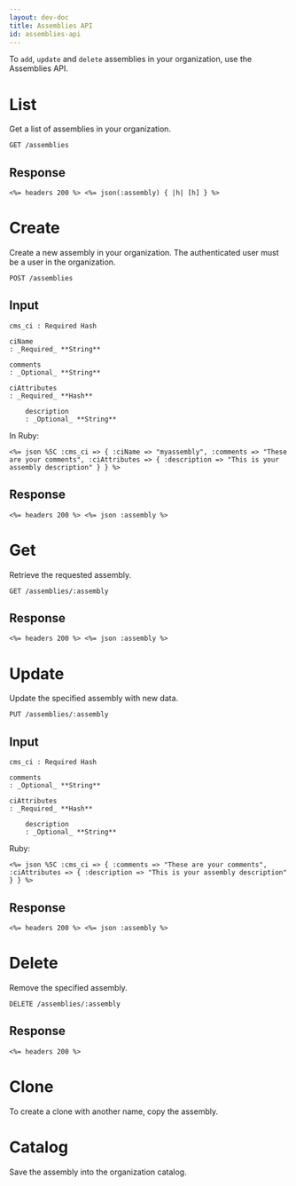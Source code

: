 ```yaml
---
layout: dev-doc
title: Assemblies API
id: assemblies-api
---
```



To `add`, `update` and `delete` assemblies in your organization, use the Assemblies API.

# List

Get a list of assemblies in your organization.

```
GET /assemblies
```

## Response

```
<%= headers 200 %> <%= json(:assembly) { |h| [h] } %>
```

# Create

Create a new assembly in your organization. The authenticated user must be a user in the organization.

```
POST /assemblies
```

## Input

```
cms_ci : Required Hash

ciName
: _Required_ **String**

comments
: _Optional_ **String**

ciAttributes
: _Required_ **Hash**

    description
    : _Optional_ **String**
```

In Ruby: 

```
<%= json %5C :cms_ci => { :ciName => "myassembly", :comments => "These are your comments", :ciAttributes => { :description => "This is your assembly description" } } %>
```

## Response

```
<%= headers 200 %> <%= json :assembly %>
```

# Get

Retrieve the requested assembly.

```
GET /assemblies/:assembly
```

## Response

```
<%= headers 200 %> <%= json :assembly %>
```

# Update

Update the specified assembly with new data.

```
PUT /assemblies/:assembly
```

## Input

```
cms_ci : Required Hash

comments
: _Optional_ **String**

ciAttributes
: _Required_ **Hash**

    description
    : _Optional_ **String**
```

Ruby:

```
<%= json %5C :cms_ci => { :comments => "These are your comments", :ciAttributes => { :description => "This is your assembly description" } } %>
```


## Response

```
<%= headers 200 %> <%= json :assembly %>
```

# Delete

Remove the specified assembly.

```
DELETE /assemblies/:assembly
```

## Response

```
<%= headers 200 %>
```

# Clone

To create a clone with another name, copy the assembly.

# Catalog

Save the assembly into the organization catalog.
